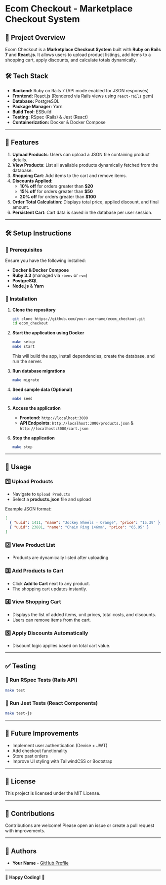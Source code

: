 # Ecom Checkout - Marketplace Checkout System

## 📌 Project Overview

Ecom Checkout is a **Marketplace Checkout System** built with **Ruby on Rails 7** and **React.js**. It allows users to upload product listings, add items to a shopping cart, apply discounts, and calculate totals dynamically.

## 🛠 Tech Stack

- **Backend:** Ruby on Rails 7 (API mode enabled for JSON responses)
- **Frontend:** React.js (Rendered via Rails views using `react-rails` gem)
- **Database:** PostgreSQL
- **Package Manager:** Yarn
- **Build Tool:** ESBuild
- **Testing:** RSpec (Rails) & Jest (React)
- **Containerization:** Docker & Docker Compose

---

## 🚀 Features

1. **Upload Products**: Users can upload a JSON file containing product details.
2. **View Products**: List all available products dynamically fetched from the database.
3. **Shopping Cart**: Add items to the cart and remove items.
4. **Discounts Applied**:
   - **10% off** for orders greater than **$20**
   - **15% off** for orders greater than **$50**
   - **20% off** for orders greater than **$100**
5. **Order Total Calculation**: Displays total price, applied discount, and final amount.
6. **Persistent Cart**: Cart data is saved in the database per user session.

---

## 🛠 Setup Instructions

### 🔹 Prerequisites

Ensure you have the following installed:

- **Docker & Docker Compose**
- **Ruby 3.3** (managed via `rbenv` or `rvm`)
- **PostgreSQL**
- **Node.js** & **Yarn**

### 🔹 Installation

1. **Clone the repository**

   ```sh
   git clone https://github.com/your-username/ecom_checkout.git
   cd ecom_checkout
   ```

2. **Start the application using Docker**

   ```sh
   make setup
   make start
   ```

   This will build the app, install dependencies, create the database, and run the server.

3. **Run database migrations**

   ```sh
   make migrate
   ```

4. **Seed sample data (Optional)**

   ```sh
   make seed
   ```

5. **Access the application**

   - **Frontend:** `http://localhost:3000`
   - **API Endpoints:** `http://localhost:3000/products.json` & `http://localhost:3000/cart.json`

6. **Stop the application**

   ```sh
   make stop
   ```

---

## 🛒 Usage

### 1️⃣ Upload Products

- Navigate to `Upload Products`
- Select a **products.json** file and upload

Example JSON format:

```json
[
  { "uuid": 1411, "name": "Jockey Wheels - Orange", "price": "15.39" },
  { "uuid": 23881, "name": "Chain Ring 146mm", "price": "65.95" }
]
```

### 2️⃣ View Product List

- Products are dynamically listed after uploading.

### 3️⃣ Add Products to Cart

- Click **Add to Cart** next to any product.
- The shopping cart updates instantly.

### 4️⃣ View Shopping Cart

- Displays the list of added items, unit prices, total costs, and discounts.
- Users can remove items from the cart.

### 5️⃣ Apply Discounts Automatically

- Discount logic applies based on total cart value.

---

## ✅ Testing

### 🔹 Run RSpec Tests (Rails API)

```sh
make test
```

### 🔹 Run Jest Tests (React Components)

```sh
make test-js
```

---

## 🚀 Future Improvements

- Implement user authentication (Devise + JWT)
- Add checkout functionality
- Store past orders
- Improve UI styling with TailwindCSS or Bootstrap

---

## 📜 License

This project is licensed under the MIT License.

---

## 🤝 Contributions

Contributions are welcome! Please open an issue or create a pull request with improvements.

---

## 📝 Authors

- **Your Name** - [GitHub Profile](https://github.com/your-username)

---

🎉 **Happy Coding!** 🎉


